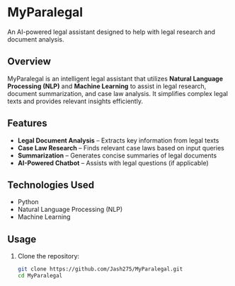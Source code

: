 # MyParalegal  
An AI-powered legal assistant designed to help with legal research and document analysis.  

## Overview  
MyParalegal is an intelligent legal assistant that utilizes **Natural Language Processing (NLP)** and **Machine Learning** to assist in legal research, document summarization, and case law analysis. It simplifies complex legal texts and provides relevant insights efficiently.  

## Features  
- **Legal Document Analysis** – Extracts key information from legal texts  
- **Case Law Research** – Finds relevant case laws based on input queries  
- **Summarization** – Generates concise summaries of legal documents  
- **AI-Powered Chatbot** – Assists with legal questions (if applicable)  

## Technologies Used  
- Python  
- Natural Language Processing (NLP)  
- Machine Learning    

<!-- Uploading "MyParalegal_Demo.mp4"... -->

## Usage  
1. Clone the repository:  
   ```sh
   git clone https://github.com/Jash275/MyParalegal.git
   cd MyParalegal
